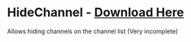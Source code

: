 # HideChannel - [Download Here](https://raw.githubusercontent.com/Anxeal/BDEnhancements/master/plugins/HideChannel/HideChannel.plugin.js)

Allows hiding channels on the channel list (Very incomplete)
